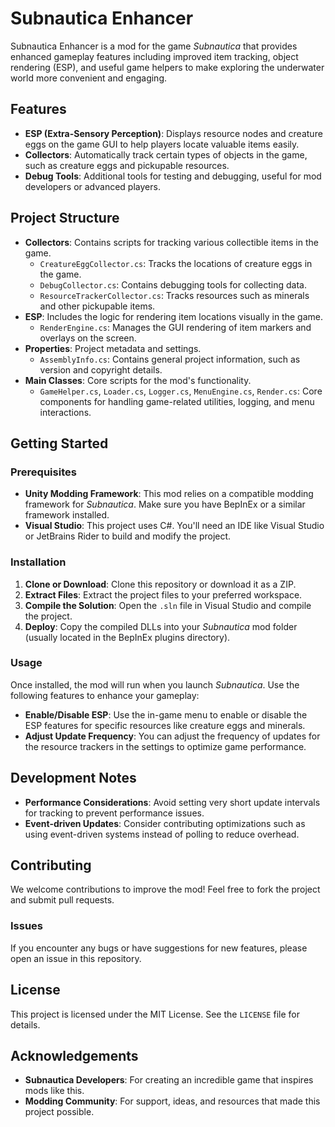 # Subnautica Enhancer

Subnautica Enhancer is a mod for the game *Subnautica* that provides enhanced gameplay features including improved item tracking, object rendering (ESP), and useful game helpers to make exploring the underwater world more convenient and engaging.

## Features

- **ESP (Extra-Sensory Perception)**: Displays resource nodes and creature eggs on the game GUI to help players locate valuable items easily.
- **Collectors**: Automatically track certain types of objects in the game, such as creature eggs and pickupable resources.
- **Debug Tools**: Additional tools for testing and debugging, useful for mod developers or advanced players.

## Project Structure

- **Collectors**: Contains scripts for tracking various collectible items in the game.
  - `CreatureEggCollector.cs`: Tracks the locations of creature eggs in the game.
  - `DebugCollector.cs`: Contains debugging tools for collecting data.
  - `ResourceTrackerCollector.cs`: Tracks resources such as minerals and other pickupable items.
- **ESP**: Includes the logic for rendering item locations visually in the game.
  - `RenderEngine.cs`: Manages the GUI rendering of item markers and overlays on the screen.
- **Properties**: Project metadata and settings.
  - `AssemblyInfo.cs`: Contains general project information, such as version and copyright details.
- **Main Classes**: Core scripts for the mod's functionality.
  - `GameHelper.cs`, `Loader.cs`, `Logger.cs`, `MenuEngine.cs`, `Render.cs`: Core components for handling game-related utilities, logging, and menu interactions.

## Getting Started

### Prerequisites

- **Unity Modding Framework**: This mod relies on a compatible modding framework for *Subnautica*. Make sure you have BepInEx or a similar framework installed.
- **Visual Studio**: This project uses C#. You'll need an IDE like Visual Studio or JetBrains Rider to build and modify the project.

### Installation

1. **Clone or Download**: Clone this repository or download it as a ZIP.
2. **Extract Files**: Extract the project files to your preferred workspace.
3. **Compile the Solution**: Open the `.sln` file in Visual Studio and compile the project.
4. **Deploy**: Copy the compiled DLLs into your *Subnautica* mod folder (usually located in the BepInEx plugins directory).

### Usage

Once installed, the mod will run when you launch *Subnautica*. Use the following features to enhance your gameplay:

- **Enable/Disable ESP**: Use the in-game menu to enable or disable the ESP features for specific resources like creature eggs and minerals.
- **Adjust Update Frequency**: You can adjust the frequency of updates for the resource trackers in the settings to optimize game performance.

## Development Notes

- **Performance Considerations**: Avoid setting very short update intervals for tracking to prevent performance issues.
- **Event-driven Updates**: Consider contributing optimizations such as using event-driven systems instead of polling to reduce overhead.

## Contributing

We welcome contributions to improve the mod! Feel free to fork the project and submit pull requests.

### Issues

If you encounter any bugs or have suggestions for new features, please open an issue in this repository.

## License

This project is licensed under the MIT License. See the `LICENSE` file for details.

## Acknowledgements

- **Subnautica Developers**: For creating an incredible game that inspires mods like this.
- **Modding Community**: For support, ideas, and resources that made this project possible.

